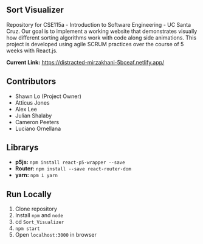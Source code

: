 ## Sort Visualizer
Repository for CSE115a - Introduction to Software Engineering - UC Santa Cruz. Our goal is to implement a working website that demonstrates visually how different sorting algorithms work with code along side animations. This project is developed using agile SCRUM practices over the course of 5 weeks with React.js.

**Current Link:** https://distracted-mirzakhani-5bceaf.netlify.app/


## Contributors
* Shawn Lo (Project Owner)
* Atticus Jones
* Alex Lee
* Julian Shalaby
* Cameron Peeters
* Luciano Ornellana

## Librarys
  * **p5js:** `npm install react-p5-wrapper --save`
  * **Router:** `npm install --save react-router-dom`
  * **yarn:** `npm i yarn`
  
## Run Locally
  1. Clone repository
  2. Install `npm` and `node`
  3. cd `Sort_Visualizer`
  4. `npm start`
  5. Open `localhost:3000` in browser
  

